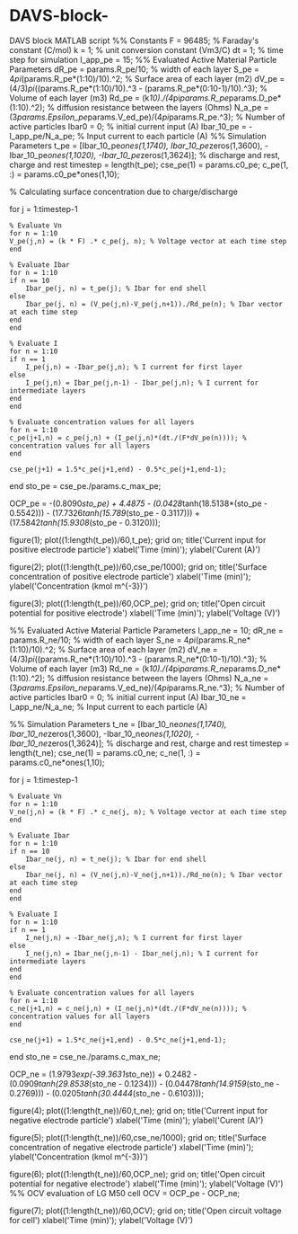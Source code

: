 # DAVS-block-
DAVS block MATLAB script
%% Constants
F = 96485; % Faraday's constant (C/mol)
k = 1; % unit conversion constant (Vm3/C)
dt = 1; % time step for simulation
I_app_pe = 15;
%% Evaluated Active Material Particle Parameters
dR_pe = params.R_pe/10; % width of each layer
S_pe = 4*pi*(params.R_pe*(1:10)/10).^2; % Surface area of each layer (m2)
dV_pe = (4/3)*pi*((params.R_pe*(1:10)/10).^3 - (params.R_pe*(0:10-1)/10).^3); % Volume of each layer (m3)
Rd_pe = (k*10)./(4*pi*params.R_pe*params.D_pe*(1:10).^2); % diffusion resistance between the layers (Ohms)
N_a_pe = (3*params.Epsilon_pe*params.V_ed_pe)/(4*pi*params.R_pe.^3); % Number of active particles
Ibar0 = 0; % initial current input (A)
Ibar_10_pe = -I_app_pe/N_a_pe; % Input current to each particle (A) 
%% Simulation Parameters
t_pe = [Ibar_10_pe*ones(1,1740), Ibar_10_pe*zeros(1,3600), -Ibar_10_pe*ones(1,1020), -Ibar_10_pe*zeros(1,3624)]; % discharge and rest, charge and rest
timestep = length(t_pe);
cse_pe(1) = params.c0_pe;
c_pe(1, :) = params.c0_pe*ones(1,10);


% Calculating surface concentration due to charge/discharge


for j = 1:timestep-1

    % Evaluate Vn
    for n = 1:10
    V_pe(j,n) = (k * F) .* c_pe(j, n); % Voltage vector at each time step
    end

    % Evaluate Ibar
    for n = 1:10
    if n == 10
        Ibar_pe(j, n) = t_pe(j); % Ibar for end shell
    else    
        Ibar_pe(j, n) = (V_pe(j,n)-V_pe(j,n+1))./Rd_pe(n); % Ibar vector at each time step
    end
    end

    % Evaluate I
    for n = 1:10
    if n == 1
        I_pe(j,n) = -Ibar_pe(j,n); % I current for first layer
    else
        I_pe(j,n) = Ibar_pe(j,n-1) - Ibar_pe(j,n); % I current for intermediate layers
    end
    end

    % Evaluate concentration values for all layers
    for n = 1:10
    c_pe(j+1,n) = c_pe(j,n) + (I_pe(j,n)*(dt./(F*dV_pe(n)))); % concentration values for all layers
    end

    cse_pe(j+1) = 1.5*c_pe(j+1,end) - 0.5*c_pe(j+1,end-1);
end
sto_pe = cse_pe./params.c_max_pe;

OCP_pe = -(0.8090*sto_pe) + 4.4875 - (0.0428*tanh(18.5138*(sto_pe - 0.5542))) - (17.7326*tanh(15.789*(sto_pe - 0.3117))) + (17.5842*tanh(15.9308*(sto_pe - 0.3120)));

figure(1);
plot((1:length(t_pe))/60,t_pe);
grid on;
title('Current input for positive electrode particle')
xlabel('Time (min)'); ylabel('Curent (A)')

figure(2); 
plot((1:length(t_pe))/60,cse_pe/1000);
grid on;
title('Surface concentration of positive electrode particle')
xlabel('Time (min)'); ylabel('Concentration (kmol m^{-3})')

figure(3);
plot((1:length(t_pe))/60,OCP_pe);
grid on;
title('Open circuit potential for positive electrode')
xlabel('Time (min)'); ylabel('Voltage (V)')

%% Evaluated Active Material Particle Parameters
I_app_ne = 10;
dR_ne = params.R_ne/10; % width of each layer
S_ne = 4*pi*(params.R_ne*(1:10)/10).^2; % Surface area of each layer (m2)
dV_ne = (4/3)*pi*((params.R_ne*(1:10)/10).^3 - (params.R_ne*(0:10-1)/10).^3); % Volume of each layer (m3)
Rd_ne = (k*10)./(4*pi*params.R_ne*params.D_ne*(1:10).^2); % diffusion resistance between the layers (Ohms)
N_a_ne = (3*params.Epsilon_ne*params.V_ed_ne)/(4*pi*params.R_ne.^3); % Number of active particles
Ibar0 = 0; % initial current input (A)
Ibar_10_ne = I_app_ne/N_a_ne; % Input current to each particle (A)

%% Simulation Parameters
t_ne = [Ibar_10_ne*ones(1,1740), Ibar_10_ne*zeros(1,3600), -Ibar_10_ne*ones(1,1020), -Ibar_10_ne*zeros(1,3624)]; % discharge and rest, charge and rest
timestep = length(t_ne);
cse_ne(1) = params.c0_ne;
c_ne(1, :) = params.c0_ne*ones(1,10);


for j = 1:timestep-1

    % Evaluate Vn
    for n = 1:10
    V_ne(j,n) = (k * F) .* c_ne(j, n); % Voltage vector at each time step
    end

    % Evaluate Ibar
    for n = 1:10
    if n == 10
        Ibar_ne(j, n) = t_ne(j); % Ibar for end shell
    else    
        Ibar_ne(j, n) = (V_ne(j,n)-V_ne(j,n+1))./Rd_ne(n); % Ibar vector at each time step
    end
    end

    % Evaluate I
    for n = 1:10
    if n == 1
        I_ne(j,n) = -Ibar_ne(j,n); % I current for first layer
    else
        I_ne(j,n) = Ibar_ne(j,n-1) - Ibar_ne(j,n); % I current for intermediate layers
    end
    end

    % Evaluate concentration values for all layers
    for n = 1:10
    c_ne(j+1,n) = c_ne(j,n) + (I_ne(j,n)*(dt./(F*dV_ne(n)))); % concentration values for all layers
    end

    cse_ne(j+1) = 1.5*c_ne(j+1,end) - 0.5*c_ne(j+1,end-1);
end
sto_ne = cse_ne./params.c_max_ne;

OCP_ne = (1.9793*exp(-39.3631*sto_ne)) + 0.2482 - (0.0909*tanh(29.8538*(sto_ne - 0.1234))) - (0.04478*tanh(14.9159*(sto_ne - 0.2769))) - (0.0205*tanh(30.4444*(sto_ne - 0.6103)));


figure(4);
plot((1:length(t_ne))/60,t_ne);
grid on;
title('Current input for negative electrode particle')
xlabel('Time (min)'); ylabel('Curent (A)')

figure(5); 
plot((1:length(t_ne))/60,cse_ne/1000);
grid on;
title('Surface concentration of negative electrode particle')
xlabel('Time (min)'); ylabel('Concentration (kmol m^{-3})')

figure(6);
plot((1:length(t_ne))/60,OCP_ne);
grid on;
title('Open circuit potential for negative electrode')
xlabel('Time (min)'); ylabel('Voltage (V)')
%% OCV evaluation of LG M50 cell
OCV = OCP_pe - OCP_ne;

figure(7);
plot((1:length(t_ne))/60,OCV);
grid on;
title('Open circuit voltage for cell')
xlabel('Time (min)'); ylabel('Voltage (V)')
